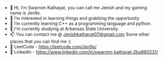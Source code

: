 - 👋 Hi, I’m Swarnim Kathayat, you can call me Jenish and my gaming name is Jen9x.
- 👀 I’m interested in learning things and grabbing the opportunity
- 🌱 I’m currently learning C++ as a programming language and python.
- 💞️ I'm currently studying at Arkansas State University.
- 📫 You can contact me @ Jenishkathayat07@gmail.com
Some other places that you can find me :)
- 👀 LeetCode - https://leetcode.com/Jen9x/
- 👀 LinkedIn - https://www.linkedin.com/in/swarnim-kathayat-2ba960231/

<!---
Jen9x/Jen9x is a ✨ special ✨ repository because its `README.md` (this file) appears on your GitHub profile.
You can click the Preview link to take a look at your changes.
--->
